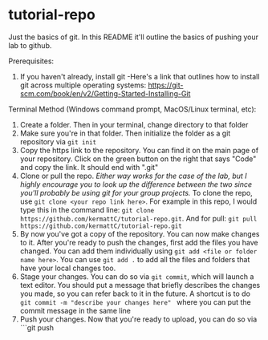 # tutorial-repo
Just the basics of git. In this README it'll outline the basics of pushing your lab to github.

Prerequisites:
1. If you haven't already, install git -Here's a link that outlines how to install git across multiple operating systems: https://git-scm.com/book/en/v2/Getting-Started-Installing-Git

Terminal Method (Windows command prompt, MacOS/Linux terminal, etc):
1. Create a folder. Then in your terminal, change directory to that folder
2. Make sure you're in that folder. Then initialize the folder as a git repository via ```git init```
3. Copy the https link to the repository. You can find it on the main page of your repository. Click on the green button on the right that says "Code" and copy the link. It should end with ".git"
4. Clone or pull the repo. _Either way works for the case of the lab, but I highly encourage you to look up the difference between the two since you'll probably be using git for your group projects._ To clone the repo, use ```git clone <your repo link here>```. For example in this repo, I would type this in the command line: ``` git clone https://github.com/kermattC/tutorial-repo.git ```. And for pull: ```git pull https://github.com/kermattC/tutorial-repo.git```
5. By now you've got a copy of the repository. You can now make changes to it. After you're ready to push the changes, first add the files you have changed. You can add them individually using ```git add <file or folder name here>```. You can use ```git add .``` to add all the files and folders that have your local changes too. 
6. Stage your changes. You can do so via ```git commit```, which will launch a text editor. You should put a message that briefly describes the changes you made, so you can refer back to it in the future. A shortcut is to do ```git commit -m "describe your changes here" ``` where you can put the commit message in the same line
7. Push your changes. Now that you're ready to upload, you can do so via ```git push 
